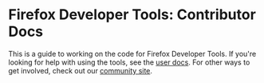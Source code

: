 # Firefox Developer Tools: Contributor Docs

This is a guide to working on the code for Firefox Developer Tools. If you're looking for help with using the tools, see the [user docs](https://firefox-source-docs.mozilla.org/devtools-user/). For other ways to get involved, check out our [community site](https://firefox-dev.tools).
